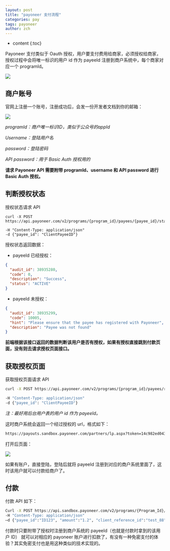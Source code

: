 ```yaml
---
layout: post
title: "payoneer 支付流程"
categories: pay
tags: payoneer
author: zch
---
```


* content
{:toc}


Payoneer 支付类似于 Oauth 授权，用户要支付费用给商家，必须授权给商家，授权过程中会将唯一标识的用户 id 作为 payeeId 注册到商户系统中，每个商家对应一个 programId。



![](https://raw.githubusercontent.com/objcoding/objcoding.github.io/master/images/payoneer1.png)



## 商户账号

官网上注册一个账号，注册成功后，会发一份开发者文档到你的邮箱：

![](https://raw.githubusercontent.com/objcoding/objcoding.github.io/master/images/payoneer3.png)

*programId：商户唯一标识ID，类似于公众号的appId*

*Username：登陆用户名*

*password：登陆密码*

*API password：用于 Basic Auth 授权用的*

**请求 Payoneer API 需要附带 programId、username 和 API password 进行 Basic Auth 授权。**



## 判断授权状态

授权状态请求 API

```
curl -X POST https://api.payoneer.com/v2/programs/{program_id}/payees/{payee_id}/status/

-H "Content-Type: application/json"
-d {"payee_id": "ClientPayeeID"} 
```

授权状态返回数据：

- payeeId 已经授权：

```json
{
  "audit_id": 38935280,
  "code": 0,
  "description": "Success",
  "status": "ACTIVE"
}
```

- payeeId 未授权：

```json
{
  "audit_id": 38935299,
  "code": 10005,
  "hint": "Please ensure that the payee has registered with Payoneer",
  "description": "Payee was not found"
}
```

**前端根据该接口返回的数据判断该用户是否有授权，如果有授权直接跳到付款页面，没有则去请求授权页面接口。**



## 获取授权页面

获取授权页面请求 API

```bash
curl -X POST https://api.payoneer.com/v2/programs/{program_id}/payees/registration-link/

-H "Content-Type: application/json"
-d {"payee_id": "ClientPayeeID"} 
```

*注：最好用后台用户表的用户 id 作为 payeeId。*

这时商户系统会返回一个经过授权的 url，格式如下：

```bash
https://payouts.sandbox.payoneer.com/partners/lp.aspx?token=14c982ed04354629810375ddc9721312B6B5851C51
```

打开后页面：

![](https://raw.githubusercontent.com/objcoding/objcoding.github.io/master/images/payoneer2.png)

如果有账户，直接登陆，登陆后就将 payeeId 注册到对应的商户系统里面了，这时该用户就可以付款给商户了。

## 付款

付款 API 如下：

```bash
Curl -X POST https://api.sandbox.payoneer.com/v2/programs/{Program_Id}/charges  
-H "Content-Type: application/json"  
–d {"payee_id":"ID123", "amount":"1.2", "client_reference_id":"test_88",      "description":"Charge test", "currency":"USD"}
```

付款时只要附带了授权时注册到商户系统的 payeeId（也就是付款时拿到的该用户 ID） 就可以对相应的 payoneer 账户进行扣款了，有没有一种免密支付的体验？其实免密支付也是用这种类似的技术实现的。